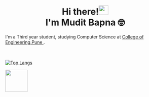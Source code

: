 <h1 align='center'>Hi there!<img src="https://raw.githubusercontent.com/MartinHeinz/MartinHeinz/master/wave.gif" width="30px"><br> I'm Mudit Bapna 	&#x1F913;</h1>
I'm a Third year student, studying Computer Science at <a href="https://www.coep.org.in/">College of Engineering,Pune </a>.

<br></br>
[![Top Langs](https://github-readme-stats.vercel.app/api/top-langs/?username=Muditbapna&layout=compact&show_icons=true&theme=tokyonight&hide=swig,eC,Powerbuilder&langs_count=3)](https://github.com/anuraghazra/github-readme-stats)

<a href ="https://www.linkedin.com/in/mudit-bapna-484b9b20a/"><img src="https://img.shields.io/badge/LinkedIn-0077B5?style=for-the-badge&logo=linkedin&logoColor=white" width ="70px"></a>
<!--
*atharv1234/atharv1234* is a ✨ special ✨ repository because its `README.md` (this file) appears on your GitHub profile.
